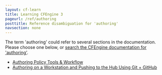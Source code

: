 ```yaml
---
layout: cf-learn
title: Learning CFEngine 3
pageurl: /ref/authoring
posttitle: Reference disambiguation for 'authoring'
navsection: none
---
```


The term 'authoring' could refer to several sections in the documentation. Please choose one below, or
[search the CFEngine documentation for 'authoring'](http://cfengine.com/docs/latest/search.html?q=authoring).

- [Authoring Policy Tools & Workflow](http://cfengine.com/docs/latest/guide-writing-and-serving-policy-authoring-policy-tools-and-workflow.html#authoring-policy-tools-&-workflow)
- [Authoring on a Workstation and Pushing to the Hub Using Git \+ GitHub](http://cfengine.com/docs/latest/guide-writing-and-serving-policy-authoring-policy-tools-and-workflow.html#authoring-on-a-workstation-and-pushing-to-the-hub-using-git-+-github)
